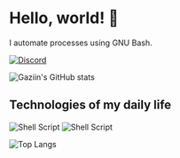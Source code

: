 # Hello, world! 👋

I automate processes using GNU Bash.

[![Discord](https://img.shields.io/badge/Discord-7289DA?style=for-the-badge&logo=discord&logoColor=white)](https://discord.com/users/602879617870856223/)

![Gaziin's GitHub stats](https://github-readme-stats.vercel.app/api?username=Gaziinbash&show_icons=true&theme=radical)

## Technologies of my daily life 
<div style="display: inline-block">
  <img align="center" alt="Shell Script" src="https://img.shields.io/badge/Shell_Script-121011?style=for-the-badge&logo=gnu-bash&logoColor=white">
  <img align="center" alt="Shell Script" src="https://img.shields.io/badge/Arch_Linux-1793D1?style=for-the-badge&logo=arch-linux&logoColor=white">
</div>
<br/>

![Top Langs](https://github-readme-stats.vercel.app/api/top-langs/?username=Gaziinbash&layout=compact)
